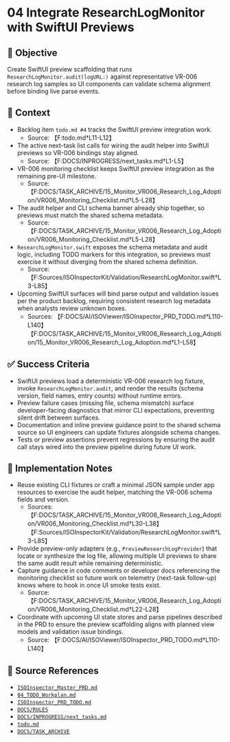 # 04 Integrate ResearchLogMonitor with SwiftUI Previews

## 🎯 Objective

Create SwiftUI preview scaffolding that runs `ResearchLogMonitor.audit(logURL:)` against representative VR-006 research log samples so UI components can validate schema alignment before binding live parse events.

## 🧩 Context

- Backlog item `todo.md #4` tracks the SwiftUI preview integration work.
  - Source: 【F:todo.md†L11-L12】
- The active next-task list calls for wiring the audit helper into SwiftUI previews so VR-006 bindings stay aligned.
  - Source: 【F:DOCS/INPROGRESS/next_tasks.md†L1-L5】
- VR-006 monitoring checklist keeps SwiftUI preview integration as the remaining pre-UI milestone.
  - Source: 【F:DOCS/TASK_ARCHIVE/15_Monitor_VR006_Research_Log_Adoption/VR006_Monitoring_Checklist.md†L5-L28】
- The audit helper and CLI schema banner already ship together, so previews must match the shared schema metadata.
  - Source: 【F:DOCS/TASK_ARCHIVE/15_Monitor_VR006_Research_Log_Adoption/VR006_Monitoring_Checklist.md†L5-L28】
- `ResearchLogMonitor.swift` exposes the schema metadata and audit logic, including TODO markers for this integration, so previews must exercise it without diverging from the shared schema definition.
  - Source: 【F:Sources/ISOInspectorKit/Validation/ResearchLogMonitor.swift†L3-L85】
- Upcoming SwiftUI surfaces will bind parse output and validation issues per the product backlog, requiring consistent
  research log metadata when analysts review unknown boxes.
  - Sources:
    【F:DOCS/AI/ISOViewer/ISOInspector_PRD_TODO.md†L110-L140】【F:DOCS/TASK_ARCHIVE/15_Monitor_VR006_Research_Log_Adoption/15_Monitor_VR006_Research_Log_Adoption.md†L1-L58】

## ✅ Success Criteria

- SwiftUI previews load a deterministic VR-006 research log fixture, invoke `ResearchLogMonitor.audit`, and render the results (schema version, field names, entry counts) without runtime errors.
- Preview failure cases (missing file, schema mismatch) surface developer-facing diagnostics that mirror CLI
  expectations, preventing silent drift between surfaces.
- Documentation and inline preview guidance point to the shared schema source so UI engineers can update fixtures
  alongside schema changes.
- Tests or preview assertions prevent regressions by ensuring the audit call stays wired into the preview pipeline
  during future UI work.

## 🔧 Implementation Notes

- Reuse existing CLI fixtures or craft a minimal JSON sample under app resources to exercise the audit helper, matching
  the VR-006 schema fields and version.
  - Sources:
    【F:DOCS/TASK_ARCHIVE/15_Monitor_VR006_Research_Log_Adoption/VR006_Monitoring_Checklist.md†L30-L38】【F:Sources/ISOInspectorKit/Validation/ResearchLogMonitor.swift†L3-L85】
- Provide preview-only adapters (e.g., `PreviewResearchLogProvider`) that locate or synthesize the log file, allowing multiple UI previews to share the same audit result while remaining deterministic.
- Capture guidance in code comments or developer docs referencing the monitoring checklist so future work on telemetry
  (next-task follow-up) knows where to hook in once UI smoke tests exist.
  - Source: 【F:DOCS/TASK_ARCHIVE/15_Monitor_VR006_Research_Log_Adoption/VR006_Monitoring_Checklist.md†L22-L28】
- Coordinate with upcoming UI state stores and parse pipelines described in the PRD to ensure the preview scaffolding
  aligns with planned view models and validation issue bindings.
  - Source: 【F:DOCS/AI/ISOViewer/ISOInspector_PRD_TODO.md†L110-L140】

## 🧠 Source References

- [`ISOInspector_Master_PRD.md`](../AI/ISOViewer/ISOInspector_PRD_Full/ISOInspector_Master_PRD.md)
- [`04_TODO_Workplan.md`](../AI/ISOInspector_Execution_Guide/04_TODO_Workplan.md)
- [`ISOInspector_PRD_TODO.md`](../AI/ISOViewer/ISOInspector_PRD_TODO.md)
- [`DOCS/RULES`](../RULES)
- [`DOCS/INPROGRESS/next_tasks.md`](./next_tasks.md)
- [`todo.md`](../../todo.md)
- [`DOCS/TASK_ARCHIVE`](../TASK_ARCHIVE)
